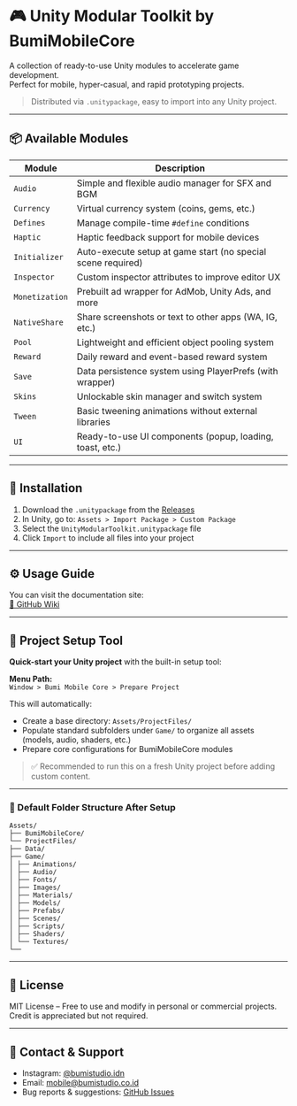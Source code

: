 ﻿# 🎮 Unity Modular Toolkit by BumiMobileCore

A collection of ready-to-use Unity modules to accelerate game development.  
Perfect for mobile, hyper-casual, and rapid prototyping projects.

> Distributed via `.unitypackage`, easy to import into any Unity project.

---

## 📦 Available Modules

| Module         | Description                                                           |
|----------------|-----------------------------------------------------------------------|
| `Audio`        | Simple and flexible audio manager for SFX and BGM                     |
| `Currency`     | Virtual currency system (coins, gems, etc.)                           |
| `Defines`      | Manage compile-time `#define` conditions                              |
| `Haptic`       | Haptic feedback support for mobile devices                            |
| `Initializer`  | Auto-execute setup at game start (no special scene required)          |
| `Inspector`    | Custom inspector attributes to improve editor UX                      |
| `Monetization` | Prebuilt ad wrapper for AdMob, Unity Ads, and more                    |
| `NativeShare`  | Share screenshots or text to other apps (WA, IG, etc.)                |
| `Pool`         | Lightweight and efficient object pooling system                       |
| `Reward`       | Daily reward and event-based reward system                            |
| `Save`         | Data persistence system using PlayerPrefs (with wrapper)              |
| `Skins`        | Unlockable skin manager and switch system                             |
| `Tween`        | Basic tweening animations without external libraries                  |
| `UI`           | Ready-to-use UI components (popup, loading, toast, etc.)              |

---

## 🚀 Installation

1. Download the `.unitypackage` from the [Releases](https://github.com/Bumi-Studio/BumiMobileCore/releases/latest)
2. In Unity, go to: `Assets > Import Package > Custom Package`
3. Select the `UnityModularToolkit.unitypackage` file
4. Click `Import` to include all files into your project

---

## ⚙️ Usage Guide
You can visit the documentation site:  
[📘 GitHub Wiki](https://github.com/Bumi-Studio/BumiMobileCore/wiki)

---

## 🧰 Project Setup Tool

**Quick-start your Unity project** with the built-in setup tool:

**Menu Path:**  
`Window > Bumi Mobile Core > Prepare Project`

This will automatically:

- Create a base directory: `Assets/ProjectFiles/`
- Populate standard subfolders under `Game/` to organize all assets (models, audio, shaders, etc.)
- Prepare core configurations for BumiMobileCore modules

> ✅ Recommended to run this on a fresh Unity project before adding custom content.

---

### 📁 Default Folder Structure After Setup
```
Assets/
├── BumiMobileCore/
└── ProjectFiles/
├── Data/
├── Game/
│ ├── Animations/
│ ├── Audio/
│ ├── Fonts/
│ ├── Images/
│ ├── Materials/
│ ├── Models/
│ ├── Prefabs/
│ ├── Scenes/
│ ├── Scripts/
│ ├── Shaders/
│ └── Textures/
└──
```

---

## 📝 License

MIT License – Free to use and modify in personal or commercial projects. Credit is appreciated but not required.

---

## 💬 Contact & Support

- Instagram: [@bumistudio.idn](https://www.instagram.com/bumistudio.idn/)
- Email: mobile@bumistudio.co.id
- Bug reports & suggestions: [GitHub Issues](https://github.com/Bumi-Studio/BumiMobileCore/issues)
